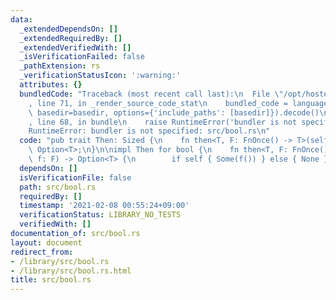 ```yaml
---
data:
  _extendedDependsOn: []
  _extendedRequiredBy: []
  _extendedVerifiedWith: []
  _isVerificationFailed: false
  _pathExtension: rs
  _verificationStatusIcon: ':warning:'
  attributes: {}
  bundledCode: "Traceback (most recent call last):\n  File \"/opt/hostedtoolcache/Python/3.9.2/x64/lib/python3.9/site-packages/onlinejudge_verify/documentation/build.py\"\
    , line 71, in _render_source_code_stat\n    bundled_code = language.bundle(stat.path,\
    \ basedir=basedir, options={'include_paths': [basedir]}).decode()\n  File \"/opt/hostedtoolcache/Python/3.9.2/x64/lib/python3.9/site-packages/onlinejudge_verify/languages/user_defined.py\"\
    , line 68, in bundle\n    raise RuntimeError('bundler is not specified: {}'.format(path.as_posix()))\n\
    RuntimeError: bundler is not specified: src/bool.rs\n"
  code: "pub trait Then: Sized {\n    fn then<T, F: FnOnce() -> T>(self, f: F) ->\
    \ Option<T>;\n}\n\nimpl Then for bool {\n    fn then<T, F: FnOnce() -> T>(self,\
    \ f: F) -> Option<T> {\n        if self { Some(f()) } else { None }\n    }\n}\n"
  dependsOn: []
  isVerificationFile: false
  path: src/bool.rs
  requiredBy: []
  timestamp: '2021-02-08 00:55:24+09:00'
  verificationStatus: LIBRARY_NO_TESTS
  verifiedWith: []
documentation_of: src/bool.rs
layout: document
redirect_from:
- /library/src/bool.rs
- /library/src/bool.rs.html
title: src/bool.rs
---
```

